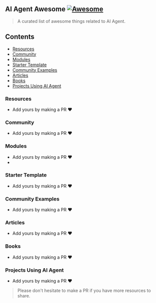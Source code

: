 ## AI Agent Awesome [![Awesome](https://cdn.rawgit.com/sindresorhus/awesome/d7305f38d29fed78fa85652e3a63e154dd8e8829/media/badge.svg)](https://github.com/sindresorhus/awesome)

> A curated list of awesome things related to AI Agent.

## Contents

- [Resources](#resources)
- [Community](#community)
- [Modules](#modules)
- [Starter Template](#starter-template)
- [Community Examples](#community-examples)
- [Articles](#articles)
- [Books](#books)
- [Projects Using AI Agent](#projects-using-ai-agent)

### Resources

- Add yours by making a PR :heart:

### Community

- Add yours by making a PR :heart:
 
### Modules

- Add yours by making a PR :heart:
- 
### Starter Template

- Add yours by making a PR :heart:

### Community Examples

- Add yours by making a PR :heart:

### Articles

- Add yours by making a PR :heart:

### Books

- Add yours by making a PR :heart:

### Projects Using AI Agent

- Add yours by making a PR :heart:
  
> Please don't hesitate to make a PR if you have more resources to share.
